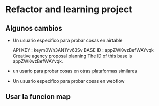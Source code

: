 # Refactor and learning project

## Algunos cambios

- Un usuario especifico para probar cosas en airtable


    API KEY : keym0Wh3AN1Yv63Sv
    BASE ID : appZWKwzBefWAYvqk
    Creative agency proposal planning
    The ID of this base is appZWKwzBefWAYvqk. 

- un usario para probar cosas en otras plataformas similares 

- Un usuario especifico para probar cosas en webflow 



## Usar la funcion map


